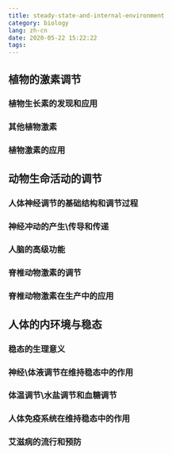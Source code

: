 ```yaml
---
title: steady-state-and-internal-environment
category: biology
lang: zh-cn
date: 2020-05-22 15:22:22
tags:
---
```


## 植物的激素调节

### 植物生长素的发现和应用

### 其他植物激素

### 植物激素的应用

## 动物生命活动的调节

### 人体神经调节的基础结构和调节过程

### 神经冲动的产生\传导和传递

### 人脑的高级功能

### 脊椎动物激素的调节

### 脊椎动物激素在生产中的应用

## 人体的内环境与稳态

### 稳态的生理意义

### 神经\体液调节在维持稳态中的作用

### 体温调节\水盐调节和血糖调节

### 人体免疫系统在维持稳态中的作用

### 艾滋病的流行和预防
